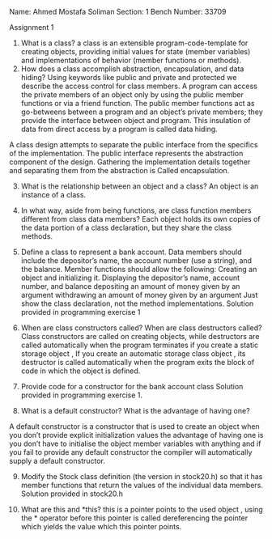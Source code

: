 Name: Ahmed Mostafa Soliman
Section: 1
Bench Number: 33709

Assignment 1
1. What is a class?
a class is an extensible program-code-template for creating objects, providing initial values for state (member variables) and implementations of behavior (member functions or methods).
2. How does a class accomplish abstraction, encapsulation, and data hiding?
Using keywords like public and private and protected we describe the access control for class members.
 A program can access the private members of an object only by using the public member functions or via a friend function.
The public member functions act as go-betweens between a program and an object’s private members; they provide the interface between object and program. This insulation of data from direct access by a program is called data hiding.

A class design attempts to separate the public interface from the specifics of the implementation.
The public interface represents the abstraction component of the design.
Gathering the implementation details together and separating them from the abstraction is
Called encapsulation.

3. What is the relationship between an object and a class?
An object is an instance of a class.
4. In what way, aside from being functions, are class function members different from class data members?
Each object holds its own copies of the data portion of a class declaration, but they
share the class methods.
5. Define a class to represent a bank account. Data members should include the depositor’s name, the account number (use a string), and the balance. Member functions should allow the following:  Creating an object and initializing it. Displaying the depositor’s name, account number, and balance depositing an amount of money given by an argument withdrawing an amount of money given by an argument Just show the class declaration, not the method implementations.
Solution provided in programming exercise 1

6. When are class constructors called? When are class destructors called?
Class constructors are called on creating objects, while destructors are called automatically when the program terminates if you create a static storage object , If you create an automatic storage class object , its destructor is called automatically when the program exits the block of code in which the object is defined.
7. Provide code for a constructor for the bank account class 
Solution provided in programming exercise 1.

8. What is a default constructor? What is the advantage of having one? 

A default constructor is a constructor that is used to create an object when you don’t provide explicit initialization values the advantage of having one is you don’t have to initialise the object member variables with anything and if you fail to provide any default constructor the compiler will automatically supply a default constructor.

9. Modify the Stock class definition (the version in stock20.h) so that it has member functions that return the values of the individual data members. 
Solution provided in stock20.h

10. What are this and *this?
this is a pointer points to the used object , using the * operator before this pointer is called dereferencing the pointer which yields the value which this pointer points.
